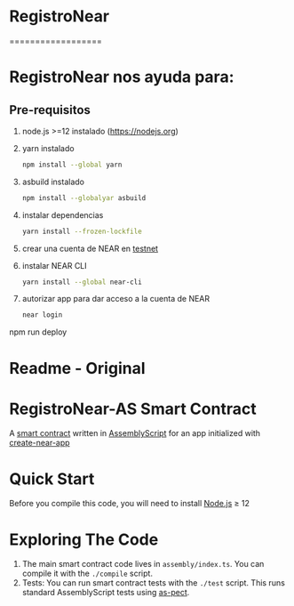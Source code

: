 # RegistroNear
==================


# RegistroNear nos ayuda para:

## Pre-requisitos
1. node.js >=12 instalado (https://nodejs.org)
2. yarn instalado
    ```bash
    npm install --global yarn
    ```
   
2. asbuild instalado
    ```bash
    npm install --globalyar asbuild
    ```
3. instalar dependencias
    ```bash
    yarn install --frozen-lockfile
    ```
4. crear una cuenta de NEAR en [testnet](https://docs.near.org/docs/develop/basics/create-account#creating-a-testnet-account)
      
5. instalar NEAR CLI
    ```bash
    yarn install --global near-cli
    ```
6. autorizar app para dar acceso a la cuenta de NEAR
    ```bash
    near login
    ```

npm run deploy

# Readme - Original

RegistroNear-AS Smart Contract
==================

A [smart contract] written in [AssemblyScript] for an app initialized with [create-near-app]


Quick Start
===========

Before you compile this code, you will need to install [Node.js] ≥ 12


Exploring The Code
==================

1. The main smart contract code lives in `assembly/index.ts`. You can compile
   it with the `./compile` script.
2. Tests: You can run smart contract tests with the `./test` script. This runs
   standard AssemblyScript tests using [as-pect].


  [smart contract]: https://docs.near.org/docs/develop/contracts/overview
  [AssemblyScript]: https://www.assemblyscript.org/
  [create-near-app]: https://github.com/near/create-near-app
  [Node.js]: https://nodejs.org/en/download/package-manager/
  [as-pect]: https://www.npmjs.com/package/@as-pect/cli
